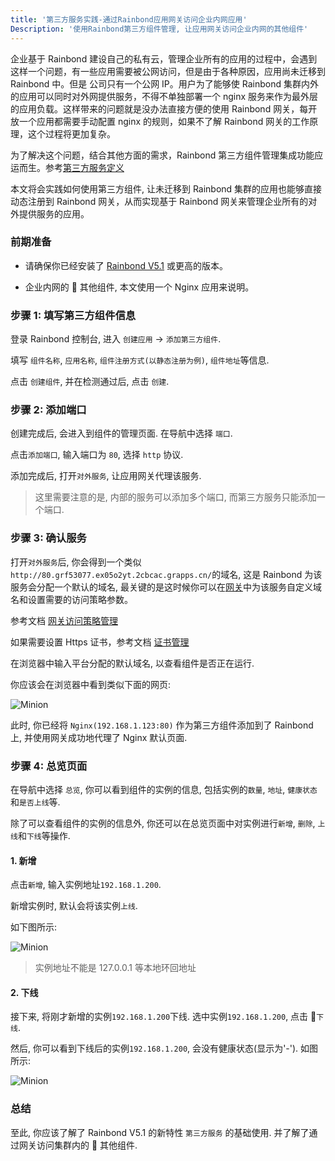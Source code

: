 ```yaml
---
title: '第三方服务实践-通过Rainbond应用网关访问企业内网应用'
Description: '使用Rainbond第三方组件管理, 让应用网关访问企业内网的其他组件'
---
```


企业基于 Rainbond 建设自己的私有云，管理企业所有的应用的过程中，会遇到这样一个问题，有一些应用需要被公网访问，但是由于各种原因，应用尚未迁移到 Rainbond 中。但是 公司只有一个公网 IP。用户为了能够使 Rainbond 集群内外的应用可以同时对外网提供服务，不得不单独部署一个 nginx 服务来作为最外层的应用负载。这样带来的问题就是没办法直接方便的使用 Rainbond 网关，每开放一个应用都需要手动配置 nginx 的规则，如果不了解 Rainbond 网关的工作原理，这个过程将更加复杂。

为了解决这个问题，结合其他方面的需求，Rainbond 第三方组件管理集成功能应运而生。参考[第三方服务定义](../../user-manual/app-creation/thirdparty-service/thirdparty-define/)

本文将会实践如何使用第三方组件, 让未迁移到 Rainbond 集群的应用也能够直接动态注册到 Rainbond 网关，从而实现基于 Rainbond 网关来管理企业所有的对外提供服务的应用。

### 前期准备

- 请确保你已经安装了 [Rainbond V5.1](../../user-operations/install/online_install/) 或更高的版本。

- 企业内网的  其他组件, 本文使用一个 Nginx 应用来说明。

### 步骤 1: 填写第三方组件信息

登录 Rainbond 控制台, 进入 `创建应用` -> `添加第三方组件`.

填写 `组件名称`, `应用名称`, `组件注册方式(以静态注册为例)`, `组件地址`等信息.

点击 `创建组件`, 并在检测通过后, 点击 `创建`.

### 步骤 2: 添加端口

创建完成后, 会进入到组件的管理页面. 在导航中选择 `端口`.

点击`添加端口`, 输入端口为 `80`, 选择 `http` 协议.

添加完成后, 打开`对外服务`, 让应用网关代理该服务.

> 这里需要注意的是, 内部的服务可以添加多个端口, 而第三方服务只能添加一个端口.

### 步骤 3: 确认服务

打开`对外服务`后, 你会得到一个类似`http://80.grf53077.ex05o2yt.2cbcac.grapps.cn/`的域名, 这是 Rainbond 为该服务会分配一个默认的域名, 最关键的是这时候你可以在[网关](../../user-manual/gateway/traffic-control/)中为该服务自定义域名和设置需要的访问策略参数。

参考文档 [网关访问策略管理](../../user-manual/gateway/traffic-control/)

如果需要设置 Https 证书，参考文档 [证书管理](../../user-manual/gateway/cert-management/)

在浏览器中输入平台分配的默认域名, 以查看组件是否正在运行.

你应该会在浏览器中看到类似下面的网页:

![Minion](https://grstatic.oss-cn-shanghai.aliyuncs.com/images/docs/5.1/thirdparty/practice-1/nginx%E9%A1%B5%E9%9D%A2.png)

此时, 你已经将 `Nginx(192.168.1.123:80)` 作为第三方组件添加到了 Rainbond 上, 并使用网关成功地代理了 Nginx 默认页面.

### 步骤 4: 总览页面

在导航中选择 `总览`, 你可以看到组件的实例的信息, 包括实例的`数量`, `地址`, `健康状态`和`是否上线`等.

除了可以查看组件的实例的信息外, 你还可以在总览页面中对实例进行`新增`, `删除`, `上线`和`下线`等操作.

#### 1. 新增

点击`新增`, 输入实例地址`192.168.1.200`.

新增实例时, 默认会将该实例`上线`.

如下图所示:

![Minion](https://grstatic.oss-cn-shanghai.aliyuncs.com/images/docs/5.1/thirdparty/practice-1/%E6%96%B0%E5%A2%9E%E5%AE%9E%E4%BE%8B.png)

> 实例地址不能是 127.0.0.1 等本地环回地址

#### 2. 下线

接下来, 将刚才新增的实例`192.168.1.200`下线. 选中实例`192.168.1.200`, 点击 `下线`.

然后, 你可以看到下线后的实例`192.168.1.200`, 会没有健康状态(显示为'-'). 如图所示:

![Minion](https://grstatic.oss-cn-shanghai.aliyuncs.com/images/docs/5.1/thirdparty/practice-1/%E4%B8%8B%E7%BA%BF%E5%AE%9E%E4%BE%8B.png)

### 总结

至此, 你应该了解了 Rainbond V5.1 的新特性 `第三方服务` 的基础使用. 并了解了通过网关访问集群内的  其他组件.
